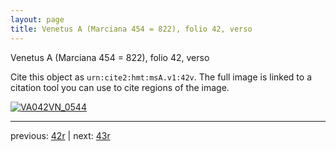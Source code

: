 ```yaml
---
layout: page
title: Venetus A (Marciana 454 = 822), folio 42, verso
---
```


Venetus A (Marciana 454 = 822), folio 42, verso

Cite this object as `urn:cite2:hmt:msA.v1:42v`.  The full image is linked to a citation tool you can use to cite regions of the image.

[![VA042VN_0544](http://www.homermultitext.org/iipsrv?IIIF=/project/homer/pyramidal/deepzoom/hmt/vaimg/2017a/VA042VN_0544.tif/full/800,/0/default.jpg)](http://www.homermultitext.org/ict2/?urn=urn:cite2:hmt:vaimg.2017a:VA042VN_0544) 

---

previous:  [42r](../42r/) | next: [43r](../43r/)